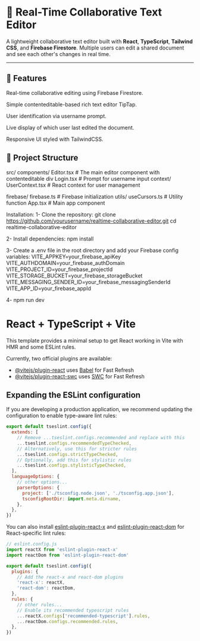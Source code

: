 # 📝 Real-Time Collaborative Text Editor

A lightweight collaborative text editor built with **React**, **TypeScript**, **Tailwind CSS**, and **Firebase Firestore**. Multiple users can edit a shared document and see each other's changes in real time.

---

## 🚀 Features

Real-time collaborative editing using Firebase Firestore.

Simple contenteditable-based rich text editor TipTap.

User identification via username prompt.

Live display of which user last edited the document.

Responsive UI styled with TailwindCSS.

## 📁 Project Structure



src/
  components/
    Editor.tsx        # The main editor component with contenteditable div
    Login.tsx # Prompt for username input
  context/
    UserContext.tsx    # React context for user management
 
  firebase/
    firebase.ts        # Firebase initialization
  utils/
    useCursors.ts       # Utility function
App.tsx               # Main app component


Installation:
1- Clone the repository:
git clone https://github.com/yourusername/realtime-collaborative-editor.git
cd realtime-collaborative-editor

2- Install dependencies:
npm install

3- Create a .env file in the root directory and add your Firebase config variables:
VITE_APPKEY=your_firebase_apiKey
VITE_AUTHDOMAIN=your_firebase_authDomain
VITE_PROJECT_ID=your_firebase_projectId
VITE_STORAGE_BUCKET=your_firebase_storageBucket
VITE_MESSAGING_SENDER_ID=your_firebase_messagingSenderId
VITE_APP_ID=your_firebase_appId

4- npm run dev





























# React + TypeScript + Vite

This template provides a minimal setup to get React working in Vite with HMR and some ESLint rules.

Currently, two official plugins are available:

- [@vitejs/plugin-react](https://github.com/vitejs/vite-plugin-react/blob/main/packages/plugin-react) uses [Babel](https://babeljs.io/) for Fast Refresh
- [@vitejs/plugin-react-swc](https://github.com/vitejs/vite-plugin-react/blob/main/packages/plugin-react-swc) uses [SWC](https://swc.rs/) for Fast Refresh

## Expanding the ESLint configuration

If you are developing a production application, we recommend updating the configuration to enable type-aware lint rules:

```js
export default tseslint.config({
  extends: [
    // Remove ...tseslint.configs.recommended and replace with this
    ...tseslint.configs.recommendedTypeChecked,
    // Alternatively, use this for stricter rules
    ...tseslint.configs.strictTypeChecked,
    // Optionally, add this for stylistic rules
    ...tseslint.configs.stylisticTypeChecked,
  ],
  languageOptions: {
    // other options...
    parserOptions: {
      project: ['./tsconfig.node.json', './tsconfig.app.json'],
      tsconfigRootDir: import.meta.dirname,
    },
  },
})
```

You can also install [eslint-plugin-react-x](https://github.com/Rel1cx/eslint-react/tree/main/packages/plugins/eslint-plugin-react-x) and [eslint-plugin-react-dom](https://github.com/Rel1cx/eslint-react/tree/main/packages/plugins/eslint-plugin-react-dom) for React-specific lint rules:

```js
// eslint.config.js
import reactX from 'eslint-plugin-react-x'
import reactDom from 'eslint-plugin-react-dom'

export default tseslint.config({
  plugins: {
    // Add the react-x and react-dom plugins
    'react-x': reactX,
    'react-dom': reactDom,
  },
  rules: {
    // other rules...
    // Enable its recommended typescript rules
    ...reactX.configs['recommended-typescript'].rules,
    ...reactDom.configs.recommended.rules,
  },
})
```

